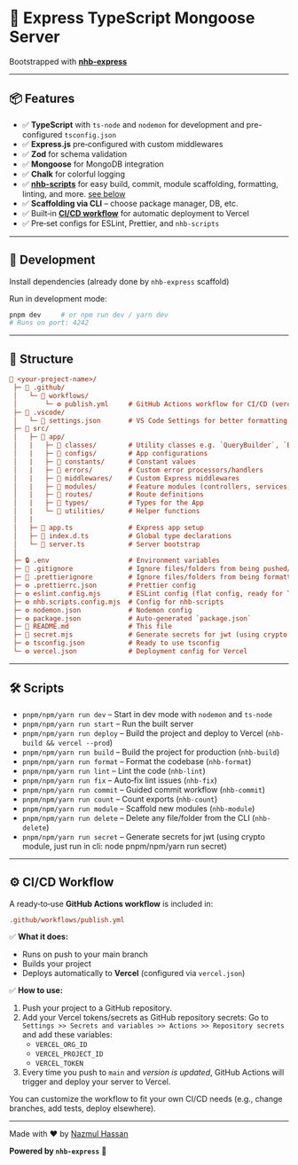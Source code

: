 # 🚀 Express TypeScript Mongoose Server

Bootstrapped with [**nhb-express**](https://www.npmjs.com/package/nhb-express)

---

## 📦 Features

- ✅ **TypeScript** with `ts-node` and `nodemon` for development and pre-configured `tsconfig.json`
- ✅ **Express.js** pre‑configured with custom middlewares
- ✅ **Zod** for schema validation
- ✅ **Mongoose** for MongoDB integration
- ✅ **Chalk** for colorful logging
- ✅ **[nhb-scripts](https://www.npmjs.com/package/nhb-scripts)** for easy build, commit, module scaffolding, formatting, linting, and more. [see below](#️-scripts)
- ✅ **Scaffolding via CLI** – choose package manager, DB, etc.
- ✅ Built‑in [**CI/CD workflow**](#️-cicd-workflow) for automatic deployment to Vercel
- ✅ Pre‑set configs for ESLint, Prettier, and `nhb-scripts`

---

## 🚀 Development

Install dependencies (already done by `nhb-express` scaffold)

Run in development mode:

```bash
pnpm dev     # or npm run dev / yarn dev
# Runs on port: 4242
```

---

## 📁 Structure

```ini
📁 <your-project-name>/
 ├─ 📁 .github/
 │   └─ 📁 workflows/
 │       └─ ⚙️ publish.yml     # GitHub Actions workflow for CI/CD (vercel deployment) 
 ├─ 📁 .vscode/
 │   └─ 📄 settings.json       # VS Code Settings for better formatting
 ├─ 📁 src/
 │   ├─ 📁 app/
 │   |   ├─ 📁 classes/        # Utility classes e.g. `QueryBuilder`, `ErrorWihStatus`
 │   |   ├─ 📁 configs/        # App configurations
 │   |   ├─ 📁 constants/      # Constant values
 │   |   ├─ 📁 errors/         # Custom error processors/handlers
 │   |   ├─ 📁 middlewares/    # Custom Express middlewares
 │   |   ├─ 📁 modules/        # Feature modules (controllers, services, etc.)
 │   |   ├─ 📁 routes/         # Route definitions
 │   |   ├─ 📁 types/          # Types for the App
 │   |   └─ 📁 utilities/      # Helper functions
 │   |
 │   ├─ 📄 app.ts              # Express app setup
 │   ├─ 📄 index.d.ts          # Global type declarations
 │   └─ 📄 server.ts           # Server bootstrap
 │
 ├─ 🔒 .env                    # Environment variables
 ├─ 🚫 .gitignore              # Ignore files/folders from being pushed/committed
 ├─ 🚫 .prettierignore         # Ignore files/folders from being formatted with prettier
 ├─ ⚙️ .prettierrc.json        # Prettier config
 ├─ ⚙️ eslint.config.mjs       # ESLint config (flat config, ready for TS)
 ├─ ⚙️ nhb.scripts.config.mjs  # Config for nhb-scripts
 ├─ ⚙️ nodemon.json            # Nodemon config
 ├─ ⚙️ package.json            # Auto-generated `package.json`
 ├─ 📃 README.md               # This file
 ├─ 📄 secret.mjs              # Generate secrets for jwt (using crypto module, just run in cli: node pnpm/npm/yarn run secret)
 ├─ ⚙️ tsconfig.json           # Ready to use tsconfig
 └─ ⚙️ vercel.json             # Deployment config for Vercel
```

---

## 🛠️ Scripts

- `pnpm/npm/yarn run dev` – Start in dev mode with `nodemon` and `ts-node`
- `pnpm/npm/yarn run start` – Run the built server
- `pnpm/npm/yarn run deploy` – Build the project and deploy to Vercel (`nhb-build && vercel --prod`)
- `pnpm/npm/yarn run build` – Build the project for production (`nhb-build`)
- `pnpm/npm/yarn run format` – Format the codebase (`nhb-format`)
- `pnpm/npm/yarn run lint` – Lint the code (`nhb-lint`)
- `pnpm/npm/yarn run fix` – Auto‑fix lint issues (`nhb-fix`)
- `pnpm/npm/yarn run commit` – Guided commit workflow (`nhb-commit`)
- `pnpm/npm/yarn run count` – Count exports (`nhb-count`)
- `pnpm/npm/yarn run module` – Scaffold new modules (`nhb-module`)
- `pnpm/npm/yarn run delete` – Delete any file/folder from the CLI (`nhb-delete`)
- `pnpm/npm/yarn run secret` – Generate secrets for jwt (using crypto module, just run in cli: node pnpm/npm/yarn run secret)

---

## ⚙️ CI/CD Workflow

A ready‑to‑use **GitHub Actions workflow** is included in:

```ini
.github/workflows/publish.yml
```

✅ **What it does:**

- Runs on push to your main branch
- Builds your project
- Deploys automatically to **Vercel** (configured via `vercel.json`)

✅ **How to use:**

1. Push your project to a GitHub repository.
2. Add your Vercel tokens/secrets as GitHub repository secrets:
    Go to `Settings >> Secrets and variables >> Actions >> Repository secrets` and add these variables:
    - `VERCEL_ORG_ID`
    - `VERCEL_PROJECT_ID`
    - `VERCEL_TOKEN`
3. Every time you push to `main` and _version is updated_, GitHub Actions will trigger and deploy your server to Vercel.

You can customize the workflow to fit your own CI/CD needs (e.g., change branches, add tests, deploy elsewhere).

---

Made with ❤️ by [Nazmul Hassan](https://github.com/nazmul-nhb)

**Powered by `nhb-express`** 🚀
